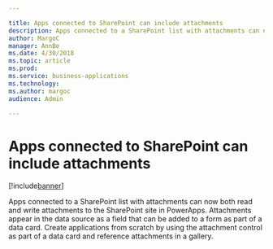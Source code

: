 ```yaml
---

title: Apps connected to SharePoint can include attachments
description: Apps connected to a SharePoint list with attachments can now both read and write attachments to the SharePoint site in PowerApps.
author: MargoC
manager: AnnBe
ms.date: 4/30/2018
ms.topic: article
ms.prod: 
ms.service: business-applications
ms.technology: 
ms.author: margoc
audience: Admin

---
```

#  Apps connected to SharePoint can include attachments




[!include[banner](../../../includes/banner.md)]

Apps connected to a SharePoint list with attachments can now both read and write
attachments to the SharePoint site in PowerApps. Attachments appear in the data
source as a field that can be added to a form as part of a data card. Create
applications from scratch by using the attachment control as part of a data card
and reference attachments in a gallery.
